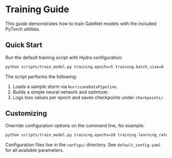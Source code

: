 # Training Guide

This guide demonstrates how to train GaleNet models with the included
PyTorch utilities.

## Quick Start

Run the default training script with Hydra configuration:

```bash
python scripts/train_model.py training.epochs=5 training.batch_size=8
```

The script performs the following:

1. Loads a sample storm via `HurricaneDataPipeline`.
2. Builds a simple neural network and optimizer.
3. Logs loss values per epoch and saves checkpoints under `checkpoints/`.

## Customizing

Override configuration options on the command line, for example:

```bash
python scripts/train_model.py training.epochs=10 training.learning_rate=1e-4
```

Configuration files live in the `configs/` directory. See `default_config.yaml`
for all available parameters.
